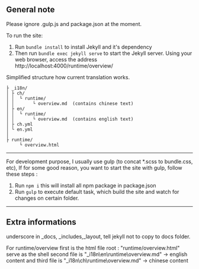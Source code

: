 ## General note

Please ignore .gulp.js and package.json at the moment.

To run the site:
1. Run `bundle install` to install Jekyll and it's dependency
2. Then run `bundle exec jekyll serve` to start the Jekyll server. Using your web browser, access the address http://localhost:4000/runtime/overview/

Simplified structure how current translation works.

```
├ _i18n/
│ ├ ch/
│ │  └ runtime/
│ │       └ overview.md  (contains chinese text)
│ ├ en/
│ │  └ runtime/
│ │       └ overview.md  (contains english text)
│ ├ ch.yml
│ └ en.yml
│
├ runtime/
     └ overview.html
```
---
For development purpose, I usually use gulp (to concat *.scss to bundle.css, etc),
If for some good reason, you want to start the site with gulp, follow these steps :
1. Run `npm i` this will install all npm package in package.json
2. Run `gulp` to execute default task, which build the site and watch for changes on certain folder.

---

## Extra informations

underscore in _docs, _includes,_layout, tell jekyll not to copy to docs folder.

For runtime/overview
first is the html file root : "runtime/overview.html" serve as the shell
second file is "_i18n\en\runtime\overview.md" -> english content
and third file is "_i18n\ch\runtime\overview.md" -> chinese content